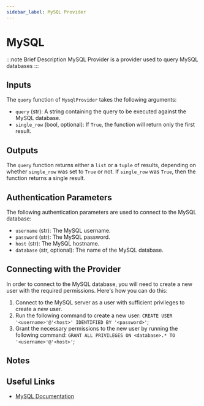 ```yaml
---
sidebar_label: MySQL Provider
---
```


# MySQL

:::note Brief Description
MySQL Provider is a provider used to query MySQL databases
:::

## Inputs
The `query` function of `MysqlProvider` takes the following arguments:
* `query` (str): A string containing the query to be executed against the MySQL database.
* `single_row` (bool, optional): If `True`, the function will return only the first result.

## Outputs
The `query` function returns either a `list` or a `tuple` of results, depending on whether `single_row` was set to `True` or not. If `single_row` was `True`, then the function returns a single result.

## Authentication Parameters
The following authentication parameters are used to connect to the MySQL database:
* `username` (str): The MySQL username.
* `password` (str): The MySQL password.
* `host` (str): The MySQL hostname.
* `database` (str, optional): The name of the MySQL database.

## Connecting with the Provider
In order to connect to the MySQL database, you will need to create a new user with the required permissions. Here's how you can do this:
1. Connect to the MySQL server as a user with sufficient privileges to create a new user.
2. Run the following command to create a new user:
`CREATE USER '<username>'@'<host>' IDENTIFIED BY '<password>'`;
1. Grant the necessary permissions to the new user by running the following command:
`GRANT ALL PRIVILEGES ON <database>.* TO '<username>'@'<host>'`;

## Notes

## Useful Links
* [MySQL Documentation](https://dev.mysql.com/doc/refman/8.0/en/)
